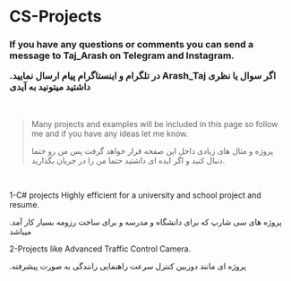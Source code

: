 <h1>CS-Projects</h1>

<h3>
  <p>
  If you have any questions or comments you can send a message to Taj_Arash on Telegram and Instagram. 
  </p>
  <p>
    .در تلگرام و اینستاگرام پیام ارسال نمایید Arash_Taj اگر سوال یا نظری داشتید میتونید به آیدی 
  </p>
</h3>
</br>

<blockquote>
  <p>
  Many projects and examples will be included in this page so follow me and if you have any ideas let me know.
  </p>
   <p>
  پروژه و مثال های زیادی داخل این صفحه  قرار خواهد گرفت پس من رو حتما دنبال کنید و اگر ایده ای داشتید حتما من را در جریان بگذارید.
  </p>
  </blockquote>
  </br>
  <p>1-C# projects Highly efficient for a university and school project and resume.</p>
  <p>.پروژه های سی شارپ که برای دانشگاه و مدرسه و برای ساخت رزومه بسیار کار آمد میباشد
</p>
  <p>2-Projects like Advanced Traffic Control Camera.</p>
  <p>.پروژه ای مانند دوربین کنترل سرعت راهنمایی رانندگی به صورت پیشرفته
</p>
        
	
	

	
	
	
	
	
  
	








 
